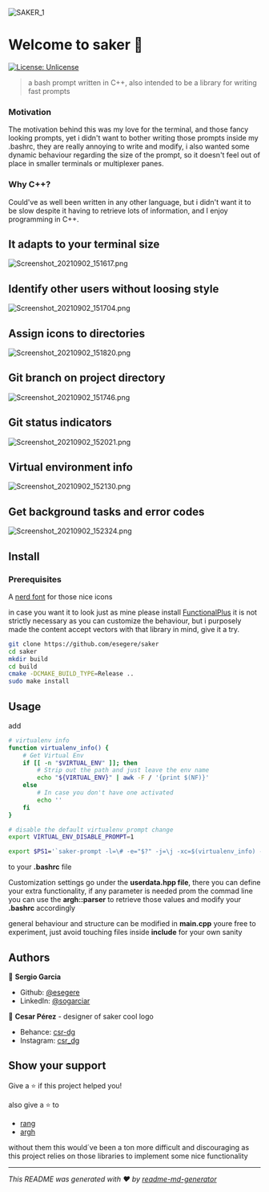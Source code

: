 ![SAKER_1](img/SAKER.png)

# Welcome to saker 👋

[![License: Unlicense](https://img.shields.io/badge/License-Unlicense-yellow.svg)](#)

> a bash prompt written in C++, also intended to be a library for writing fast prompts

### Motivation

The motivation behind this was my love for the terminal, and those fancy looking prompts, yet i didn't want to bother writing those prompts inside my
.bashrc, they are really annoying to write and modify, i also wanted some dynamic behaviour regarding the size of the prompt, so it doesn't feel out of
place in smaller terminals or multiplexer panes.

### Why C++?

Could've as well been written in any other language, but i didn't want it to be slow despite it having to retrieve lots of information, and I enjoy
programming in C++.

## It adapts to your terminal size

![Screenshot_20210902_151617.png](img/Screenshot_20210902_151617.png)

## Identify other users without loosing style

![Screenshot_20210902_151704.png](img/Screenshot_20210902_151704.png)

## Assign icons to directories

![Screenshot_20210902_151820.png](img/Screenshot_20210902_151820.png)

## Git branch on project directory

![Screenshot_20210902_151746.png](img/Screenshot_20210902_151746.png)

## Git status indicators

![Screenshot_20210902_152021.png](img/Screenshot_20210902_152021.png)

## Virtual environment info

![Screenshot_20210902_152130.png](img/Screenshot_20210902_152130.png)

## Get background tasks and error codes

![Screenshot_20210902_152324.png](img/Screenshot_20210902_152324.png)



## Install

### Prerequisites

A [nerd font](https://www.nerdfonts.com) for those nice icons

in case you want it to look just as mine please install [FunctionalPlus](https://github.com/Dobiasd/FunctionalPlus)
it is not strictly necessary as you can customize the behaviour, but i purposely made the content accept vectors with that library in mind, give it a try.

```sh
git clone https://github.com/esegere/saker 
cd saker 
mkdir build 
cd build  
cmake -DCMAKE_BUILD_TYPE=Release .. 
sudo make install
```

## Usage

add

```sh
# virtualenv info
function virtualenv_info() {
    # Get Virtual Env
    if [[ -n "$VIRTUAL_ENV" ]]; then
        # Strip out the path and just leave the env name
        echo "${VIRTUAL_ENV}" | awk -F / '{print $(NF)}'
    else
        # In case you don't have one activated
        echo ''
    fi
}

# disable the default virtualenv prompt change
export VIRTUAL_ENV_DISABLE_PROMPT=1

export $PS1='`saker-prompt -l=\# -e="$?" -j=\j -xc=$(virtualenv_info) -xi=""`'
```

to your **.bashrc** file

Customization settings go under the **userdata.hpp file**, there you can define your extra functionality, if any parameter is needed prom the commad
line you can use the **argh::parser**  to retrieve those values and modify your **.bashrc** accordingly

general behaviour and structure can be modified in **main.cpp** youre free to experiment, just avoid touching files inside **include** for your own sanity

## Authors

👤 **Sergio Garcia**

* Github: [@esegere](https://github.com/esegere)
* LinkedIn: [@sogarciar](https://linkedin.com/in/sogarciar)

👤 **Cesar Pérez** - designer of saker cool logo

* Behance: [csr-dg](https://www.behance.net/csr-dg)
* Instagram: [csr_dg](https://www.instagram.com/csr_dg)

## Show your support

Give a ⭐️ if this project helped you!

also give a ⭐️ to

- [rang](https://github.com/agauniyal/rang)
- [argh](https://github.com/adishavit/argh)

without them this would´ve been a ton more difficult and discouraging as this project relies on those libraries to implement some nice functionality

***

_This README was generated with ❤️ by [readme-md-generator](https://github.com/kefranabg/readme-md-generator)_
